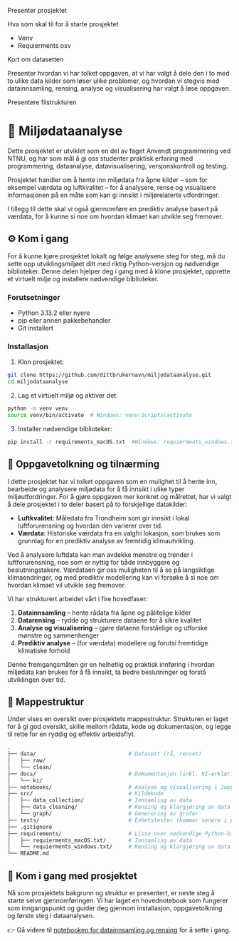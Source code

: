 Presenter prosjektet

Hva som skal til for å starte prosjektet
- Venv
- Requierments osv

Kort om datasetten

Presenter hvordan vi har tolket oppgaven, at vi har valgt å dele den i to med to ulike data kilder som løser ulike problemer, og hvordan vi stegvis med datainnsamling, rensing, analyse og visualisering har valgt å løse oppgaven.

Presentere filstrukturen

# 🌳 Miljødataanalyse
Dette prosjektet er utviklet som en del av faget Anvendt programmering ved NTNU, og har som mål å gi oss studenter praktisk erfaring med programmering, dataanalyse, datavisualisering, versjonskontroll og testing.

Prosjektet handler om å hente inn miljødata fra åpne kilder – som for eksempel værdata og luftkvalitet – for å analysere, rense og visualisere informasjonen på en måte som kan gi innsikt i miljørelaterte utfordringer.

I tillegg til dette skal vi også gjennomføre en prediktiv analyse basert på værdata, for å kunne si noe om hvordan klimaet kan utvikle seg fremover. 


## ⚙️ Kom i gang

For å kunne kjøre prosjektet lokalt og følge analysene steg for steg, må du sette opp utviklingsmiljøet ditt med riktig Python-versjon og nødvendige biblioteker. Denne delen hjelper deg i gang med å klone prosjektet, opprette et virtuelt miljø og installere nødvendige biblioteker.

### Forutsetninger
- Python 3.13.2 eller nyere
- pip eller annen pakkebehandler
- Git installert

### Installasjon

1. Klon prosjektet:
```bash
git clone https://github.com/dittbrukernavn/miljodataanalyse.git
cd miljodataanalyse
```

2. Lag et virtuelt miljø og aktiver det:
```bash
python -m venv venv
source venv/bin/activate  # Windows: venv\Scripts\activate
```

3. Installer nødvendige biblioteker:
```bash
pip install -r requirements_macOS.txt  #Windows: requierments_windows.txt
```


## 📖 Oppgavetolkning og tilnærming

I dette prosjektet har vi tolket oppgaven som en mulighet til å hente inn, bearbeide og analysere miljødata for å få innsikt i ulike typer miljøutfordringer. For å gjøre oppgaven mer konkret og målrettet, har vi valgt å dele prosjektet i to deler basert på to forskjellige datakilder:

- **Luftkvalitet**: Måledata fra Trondheim som gir innsikt i lokal luftforurensning og hvordan den varierer over tid.  
- **Værdata**: Historiske værdata fra en valgfri lokasjon, som brukes som grunnlag for en prediktiv analyse av fremtidig klimautvikling.

Ved å analysere luftdata kan man avdekke mønstre og trender i luftforurensning, noe som er nyttig for både innbyggere og beslutningstakere. Værdataen gir oss muligheten til å se på langsiktige klimaendringer, og med prediktiv modellering kan vi forsøke å si noe om hvordan klimaet vil utvikle seg fremover.

Vi har strukturert arbeidet vårt i fire hovedfaser:

1. **Datainnsamling** – hente rådata fra åpne og pålitelige kilder  
2. **Datarensing** – rydde og strukturere dataene for å sikre kvalitet  
3. **Analyse og visualisering** – gjøre dataene forståelige og utforske mønstre og sammenhenger  
4. **Prediktiv analyse** – (for værdata) modellere og forutsi fremtidige klimatiske forhold

Denne fremgangsmåten gir en helhetlig og praktisk innføring i hvordan miljødata kan brukes for å få innsikt, ta bedre beslutninger og forstå utviklingen over tid.



## 📁 Mappestruktur
Under vises en oversikt over prosjektets mappestruktur. Strukturen er laget for å gi god oversikt, skille mellom rådata, kode og dokumentasjon, og legge til rette for en ryddig og effektiv arbeidsflyt.

```bash
.
├── data/                             # Datasett (rå, renset)
│   ├── raw/
│   └── clean/
├── docs/                             # Dokumentasjon (inkl. KI-erklæring)
│   └── ki/
├── notebooks/                        # Analyse og visualisering i Jupyter
├── src/                              # Kildekode
│   ├── data_collection/              # Innsamling av data
│   ├── data_cleaning/                # Rensing og klargjøring av data
│   └── graph/                        # Generering av grafer
├── tests/                            # Enhetstester (kommer senere i prosjektet)
├── .gitignore
├── requirements/                     # Liste over nødvendige Python-biblioteker
│   ├── requierments_macOS.txt/       # Innsamling av data
│   └── requierments_windows.txt/     # Rensing og klargjøring av data
└── README.md
```


## 🚀 Kom i gang med prosjektet

Nå som prosjektets bakgrunn og struktur er presentert, er neste steg å starte selve gjennomføringen. Vi har laget en hovednotebook som fungerer som inngangspunkt og guider deg gjennom installasjon, oppgavetolkning og første steg i dataanalysen.

👉 Gå videre til [notebooken for datainnsamling og rensing](notebooks/00_project_setup.ipynb) for å sette i gang.



